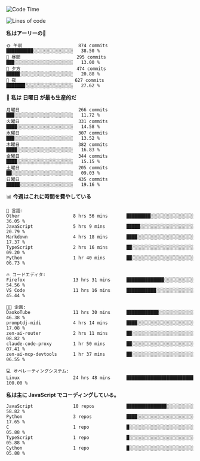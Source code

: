 <!--START_SECTION:waka-->
![Code Time](http://img.shields.io/badge/Code%20Time-216%20hrs%2027%20mins-blue)

![Lines of code](https://img.shields.io/badge/%E3%80%8CHello%20World%E3%80%8D%E3%81%8B%E3%82%89%E3%80%81%E7%A7%81%E3%81%AF%E3%81%93%E3%81%86%E6%9B%B8%E3%81%84%E3%81%9F-240.1%20thousand%20%E3%82%B3%E3%83%BC%E3%83%89%E8%A1%8C-blue)

**私はアーリーの🐤** 

```text
🌞 午前                     874 commits         ██████████░░░░░░░░░░░░░░░   38.50 % 
🌆 昼間                     295 commits         ███░░░░░░░░░░░░░░░░░░░░░░   13.00 % 
🌃 夕方                     474 commits         █████░░░░░░░░░░░░░░░░░░░░   20.88 % 
🌙 夜                      627 commits         ███████░░░░░░░░░░░░░░░░░░   27.62 % 
```
📅 **私は 日曜日 が最も生産的だ** 

```text
月曜日                      266 commits         ███░░░░░░░░░░░░░░░░░░░░░░   11.72 % 
火曜日                      331 commits         ████░░░░░░░░░░░░░░░░░░░░░   14.58 % 
水曜日                      307 commits         ███░░░░░░░░░░░░░░░░░░░░░░   13.52 % 
木曜日                      382 commits         ████░░░░░░░░░░░░░░░░░░░░░   16.83 % 
金曜日                      344 commits         ████░░░░░░░░░░░░░░░░░░░░░   15.15 % 
土曜日                      205 commits         ██░░░░░░░░░░░░░░░░░░░░░░░   09.03 % 
日曜日                      435 commits         █████░░░░░░░░░░░░░░░░░░░░   19.16 % 
```


📊 **今週はこれに時間を費やしている** 

```text
💬 言語: 
Other                    8 hrs 56 mins       █████████░░░░░░░░░░░░░░░░   36.05 % 
JavaScript               5 hrs 9 mins        █████░░░░░░░░░░░░░░░░░░░░   20.79 % 
Markdown                 4 hrs 18 mins       ████░░░░░░░░░░░░░░░░░░░░░   17.37 % 
TypeScript               2 hrs 16 mins       ██░░░░░░░░░░░░░░░░░░░░░░░   09.20 % 
Python                   1 hr 40 mins        ██░░░░░░░░░░░░░░░░░░░░░░░   06.73 % 

🔥 コードエディタ: 
Firefox                  13 hrs 31 mins      ██████████████░░░░░░░░░░░   54.56 % 
VS Code                  11 hrs 16 mins      ███████████░░░░░░░░░░░░░░   45.44 % 

🐱‍💻 企画: 
DaokoTube                11 hrs 30 mins      ████████████░░░░░░░░░░░░░   46.38 % 
promptdj-midi            4 hrs 14 mins       ████░░░░░░░░░░░░░░░░░░░░░   17.08 % 
zen-ai-router            2 hrs 11 mins       ██░░░░░░░░░░░░░░░░░░░░░░░   08.82 % 
claude-code-proxy        1 hr 50 mins        ██░░░░░░░░░░░░░░░░░░░░░░░   07.41 % 
zen-ai-mcp-devtools      1 hr 37 mins        ██░░░░░░░░░░░░░░░░░░░░░░░   06.55 % 

💻 オペレーティングシステム: 
Linux                    24 hrs 48 mins      █████████████████████████   100.00 % 
```

**私は主に JavaScript でコーディングしている。** 

```text
JavaScript               10 repos            ███████████████░░░░░░░░░░   58.82 % 
Python                   3 repos             ████░░░░░░░░░░░░░░░░░░░░░   17.65 % 
C                        1 repo              █░░░░░░░░░░░░░░░░░░░░░░░░   05.88 % 
TypeScript               1 repo              █░░░░░░░░░░░░░░░░░░░░░░░░   05.88 % 
Cython                   1 repo              █░░░░░░░░░░░░░░░░░░░░░░░░   05.88 % 
```




<!--END_SECTION:waka-->

